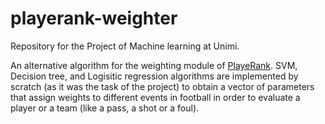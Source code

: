 # playerank-weighter
Repository for the Project of Machine learning at Unimi.

An alternative algorithm for the weighting module of [PlayeRank](https://github.com/mesosbrodleto/playerank).
SVM, Decision tree, and Logisitic regression algorithms are implemented by scratch (as it was the task of the project) to obtain a vector of parameters that assign weights to different events in football in order to evaluate a player or a team (like a pass, a shot or a foul).
